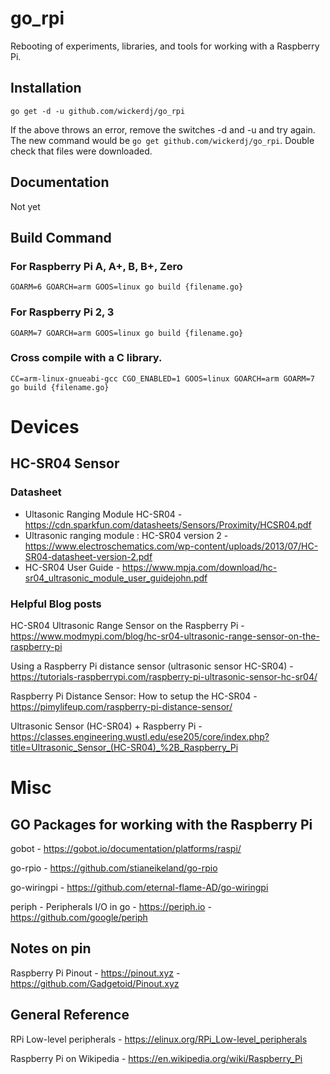 # go_rpi
Rebooting of experiments, libraries, and tools for working with a Raspberry Pi. 

## Installation
`go get -d -u github.com/wickerdj/go_rpi`

If the above throws an error, remove the switches -d and -u and try again. The new command would be `go get github.com/wickerdj/go_rpi`. Double check that files were downloaded.

## Documentation
Not yet

## Build Command
### For Raspberry Pi A, A+, B, B+, Zero
`GOARM=6 GOARCH=arm GOOS=linux go build {filename.go}`

### For Raspberry Pi 2, 3
`GOARM=7 GOARCH=arm GOOS=linux go build {filename.go}`

### Cross compile with a C library.
`CC=arm-linux-gnueabi-gcc CGO_ENABLED=1 GOOS=linux GOARCH=arm GOARM=7 go build {filename.go}`

# Devices
## HC-SR04 Sensor
### Datasheet 
* Ultasonic Ranging Module HC-SR04 - https://cdn.sparkfun.com/datasheets/Sensors/Proximity/HCSR04.pdf
* Ultrasonic ranging module : HC-SR04 version 2 - https://www.electroschematics.com/wp-content/uploads/2013/07/HC-SR04-datasheet-version-2.pdf
* HC-SR04 User Guide - https://www.mpja.com/download/hc-sr04_ultrasonic_module_user_guidejohn.pdf


### Helpful Blog posts

HC-SR04 Ultrasonic Range Sensor on the Raspberry Pi - https://www.modmypi.com/blog/hc-sr04-ultrasonic-range-sensor-on-the-raspberry-pi

Using a Raspberry Pi distance sensor (ultrasonic sensor HC-SR04) - https://tutorials-raspberrypi.com/raspberry-pi-ultrasonic-sensor-hc-sr04/

Raspberry Pi Distance Sensor: How to setup the HC-SR04 - https://pimylifeup.com/raspberry-pi-distance-sensor/

Ultrasonic Sensor (HC-SR04) + Raspberry Pi - https://classes.engineering.wustl.edu/ese205/core/index.php?title=Ultrasonic_Sensor_(HC-SR04)_%2B_Raspberry_Pi

# Misc
## GO Packages for working with the Raspberry Pi 

gobot - https://gobot.io/documentation/platforms/raspi/

go-rpio - https://github.com/stianeikeland/go-rpio

go-wiringpi - https://github.com/eternal-flame-AD/go-wiringpi

periph - Peripherals I/O in go - https://periph.io - https://github.com/google/periph

## Notes on pin

Raspberry Pi Pinout - https://pinout.xyz - https://github.com/Gadgetoid/Pinout.xyz

## General Reference

RPi Low-level peripherals - https://elinux.org/RPi_Low-level_peripherals

Raspberry Pi on Wikipedia - https://en.wikipedia.org/wiki/Raspberry_Pi
